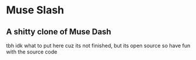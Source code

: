# Muse Slash
A shitty clone of Muse Dash
---
tbh idk what to put here cuz its not finished, but its open source so have fun with the source code